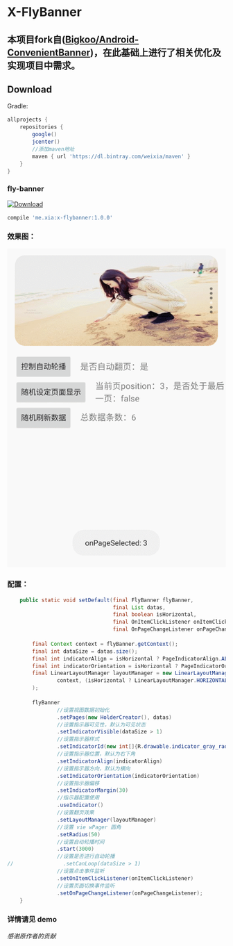 # X-FlyBanner
## 本项目fork自([Bigkoo/Android-ConvenientBanner](https://github.com/Bigkoo/Android-ConvenientBanner))，在此基础上进行了相关优化及实现项目中需求。

## Download

Gradle:
```groovy
allprojects {
    repositories {
        google()
        jcenter()
        //添加maven地址
        maven { url 'https://dl.bintray.com/weixia/maven' }
    }
}
```

### fly-banner
[ ![Download](https://api.bintray.com/packages/weixia/maven/x-flybanner/images/download.svg) ](https://bintray.com/weixia/maven/x-flybanner/_latestVersion)
```groovy
compile 'me.xia:x-flybanner:1.0.0'
```

### 效果图：
![](screenshot/GIF_1.gif)

### 配置：
```java
    public static void setDefault(final FlyBanner flyBanner,
                                  final List datas,
                                  final boolean isHorizontal,
                                  final OnItemClickListener onItemClickListener,
                                  final OnPageChangeListener onPageChangeListener) {

        final Context context = flyBanner.getContext();
        final int dataSize = datas.size();
        final int indicatorAlign = isHorizontal ? PageIndicatorAlign.ALIGN_RIGHT_BOTTOM : PageIndicatorAlign.ALIGN_RIGHT_CENTER;
        final int indicatorOrientation = isHorizontal ? PageIndicatorOrientation.HORIZONTAL : PageIndicatorOrientation.VERTICAL;
        final LinearLayoutManager layoutManager = new LinearLayoutManager(
                context, (isHorizontal ? LinearLayoutManager.HORIZONTAL : LinearLayoutManager.VERTICAL), false
        );

        flyBanner
                //设置视图数据初始化
                .setPages(new HolderCreator(), datas)
                //设置指示器可见性，默认为可见状态
                .setIndicatorVisible(dataSize > 1)
                //设置指示器样式
                .setIndicatorId(new int[]{R.drawable.indicator_gray_radius, R.drawable.indicator_white_radius})
                //设置指示器位置，默认为右下角
                .setIndicatorAlign(indicatorAlign)
                //设置指示器方向，默认为横向
                .setIndicatorOrientation(indicatorOrientation)
                //设置指示器偏移
                .setIndicatorMargin(30)
                //指示器配置使用
                .useIndicator()
                //设置翻页效果
                .setLayoutManager(layoutManager)
                //设置 vie wPager 圆角
                .setRadius(50)
                //设置自动轮播时间
                .start(3000)
                //设置是否进行自动轮播
//                .setCanLoop(dataSize > 1)
                //设置点击事件监听
                .setOnItemClickListener(onItemClickListener)
                //设置页面切换事件监听
                .setOnPageChangeListener(onPageChangeListener);
    }
```

### 详情请见 demo

*感谢原作者的贡献*